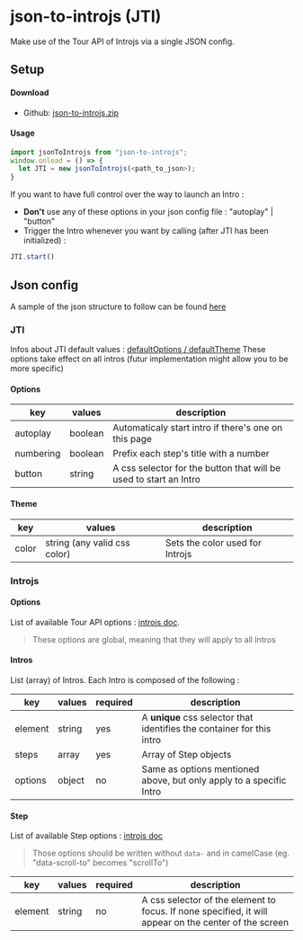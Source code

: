 # json-to-introjs (JTI)

Make use of the Tour API of Introjs via a single JSON config.

## Setup

#### Download
- Github: [json-to-introjs.zip](https://github.com/YacovaHashigori/json-to-introjs/archive/refs/heads/main.zip)

#### Usage
```javascript
import jsonToIntrojs from "json-to-introjs";
window.onload = () => {
  let JTI = new jsonToIntrojs(<path_to_json>);
}
```
If you want to have full control over the way to launch an Intro :
- <b>Don't</b> use any of these options in your json config file : "autoplay" | "button"
- Trigger the Intro whenever you want by calling (after JTI has been initialized) : 
```javascript 
JTI.start() 
```

## Json config

A sample of the json structure to follow can be found [here](./src/structure.json)

### JTI

Infos about JTI default values : [defaultOptions / defaultTheme](./src/js/defaults.ts)
These options take effect on all intros (futur implementation might allow you to be more specific)

#### Options

| key       | values  | description                                                       |
| --------- | ------- | ----------------------------------------------------------------- |
| autoplay  | boolean | Automaticaly start intro if there's one on this page              |
| numbering | boolean | Prefix each step's title with a number                            |
| button    | string  | A css selector for the button that will be used to start an Intro |

#### Theme

| key   | values                       | description                     |
| ----- | ---------------------------- | ------------------------------- |
| color | string (any valid css color) | Sets the color used for Introjs |

### Introjs

#### Options

List of available Tour API options : [introjs doc](https://introjs.com/docs/intro/options).

> These options are global, meaning that they will apply to all Intros

#### Intros

List (array) of Intros. Each Intro is composed of the following :

| key     | values | required | description                                                               |
| ------- | ------ | -------- | ------------------------------------------------------------------------- |
| element | string | yes      | A <b>unique</b> css selector that identifies the container for this intro |
| steps   | array  | yes      | Array of Step objects                                                     |
| options | object | no       | Same as options mentioned above, but only apply to a specific Intro       |

#### Step

List of available Step options : [introjs doc](https://introjs.com/docs/intro/attributes)

> Those options should be written without `data-` and in camelCase (eg. "data-scroll-to" becomes "scrollTo")

| key     | values | required | description                                                                                           |
| ------- | ------ | -------- | ----------------------------------------------------------------------------------------------------- |
| element | string | no       | A css selector of the element to focus. If none specified, it will appear on the center of the screen |

